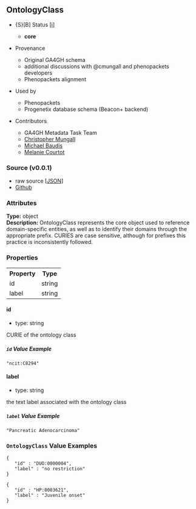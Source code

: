 
## OntologyClass

* {S}[B] Status  [[i]](https://schemablocks.org/about/sb-status-levels.html)
    - __core__

* Provenance  

    - Original GA4GH schema  
    - additional discussions with @cmungall and phenopackets developers  
    - Phenopackets alignment  
* Used by  

    - Phenopackets  
    - Progenetix database schema (Beacon+ backend)  
* Contributors  

    - GA4GH Metadata Task Team  
    - [Christopher Mungall](https://orcid.org/0000-0002-6601-2165)  
    - [Michael Baudis](https://orcid.org/0000-0002-9903-4248)  
    - [Melanie Courtot](https://orcid.org/0000-0002-9551-6370)  
<!--more-->

### Source (v0.0.1)

* raw source [[JSON](./current/OntologyClass.json)]
* [Github](https://github.com/ga4gh-schemablocks/sb-phenopackets/blob/master/schemas/OntologyClass.yaml)

### Attributes
  
__Type:__ object  
__Description:__ OntologyClass represents the core object used to reference domain-specific
entities, as well as to identify their domains through the appropriate
prefix.
CURIES are case sensitive, although for prefixes this practice is
inconsistently followed.


### Properties

<table>
  <tr>
    <th>Property</th>
    <th>Type</th>
  </tr>
  <tr>
    <td>id</td>
    <td>string</td>
  </tr>
  <tr>
    <td>label</td>
    <td>string</td>
  </tr>

</table>


#### id

* type: string

CURIE of the ontology class

##### `id` Value Example  

```
"ncit:C8294"
```

#### label

* type: string

the text label associated with the ontology class

##### `label` Value Example  

```
"Pancreatic Adenocarcinoma"
```


### `OntologyClass` Value Examples  

```
{
   "id" : "DUO:0000004",
   "label" : "no restriction"
}
```
```
{
   "id" : "HP:0003621",
   "label" : "Juvenile onset"
}
```

